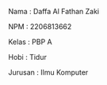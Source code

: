 Nama    : Daffa Al Fathan Zaki

NPM     : 2206813662

Kelas   : PBP A

Hobi    : Tidur

Jurusan : Ilmu Komputer